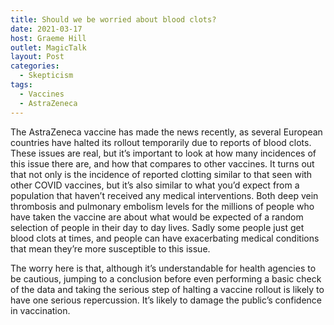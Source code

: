 ```yaml
---
title: Should we be worried about blood clots?
date: 2021-03-17
host: Graeme Hill
outlet: MagicTalk
layout: Post
categories:
  - Skepticism
tags:
  - Vaccines
  - AstraZeneca
---
```


The AstraZeneca vaccine has made the news recently, as several European countries have halted its rollout temporarily due to reports of blood clots. These issues are real, but it’s important to look at how many incidences of this issue there are, and how that compares to other vaccines. It turns out that not only is the incidence of reported clotting similar to that seen with other COVID vaccines, but it’s also similar to what you’d expect from a population that haven’t received any medical interventions. Both deep vein thrombosis and pulmonary embolism levels for the millions of people who have taken the vaccine are about what would be expected of a random selection of people in their day to day lives. Sadly some people just get blood clots at times, and people can have exacerbating medical conditions that mean they’re more susceptible to this issue.

<!-- more -->

The worry here is that, although it’s understandable for health agencies to be cautious, jumping to a conclusion before even performing a basic check of the data and taking the serious step of halting a vaccine rollout is likely to have one serious repercussion. It’s likely to damage the public’s confidence in vaccination.
